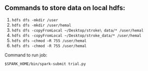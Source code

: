 ## Commands to store data on local hdfs:

1. `hdfs dfs -mkdir /user`
2. `hdfs dfs -mkdir /user/hemal`
3. `hdfs dfs -copyFromLocal ~/Desktop/stroke\ data/* /user/hemal`
4. `hdfs dfs -copyFromLocal ~/Desktop/stroke_data/* /user/hemal`
5. `hdfs dfs –chmod –R 755 /user/hemal`
6. `hdfs dfs -chmod -R 755 /user/hemal`

Command to run job:

`$SPARK_HOME/bin/spark-submit trial.py`
